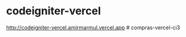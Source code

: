 # codeigniter-vercel

http://codeigniter-vercel.amirmarmul.vercel.app
#   c o m p r a s - v e r c e l - c i 3  
 